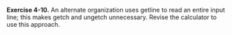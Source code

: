 **Exercise 4-10.** An alternate organization uses getline to read an entire input line; this makes getch and ungetch unnecessary. Revise the calculator to use this approach.
